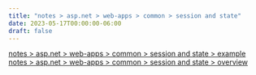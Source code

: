 ```yaml
---
title: "notes > asp.net > web-apps > common > session and state"
date: 2023-05-17T00:00:00-06:00
draft: false
---
```


[notes > asp.net > web-apps > common > session and state > example](example.md)  
[notes > asp.net > web-apps > common > session and state > overview](overview.md)  
